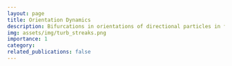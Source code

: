 ```yaml
---
layout: page
title: Orientation Dynamics
description: Bifurcations in orientations of directional particles in fluid flow 
img: assets/img/turb_streaks.png
importance: 1
category: 
related_publications: false
---
```





